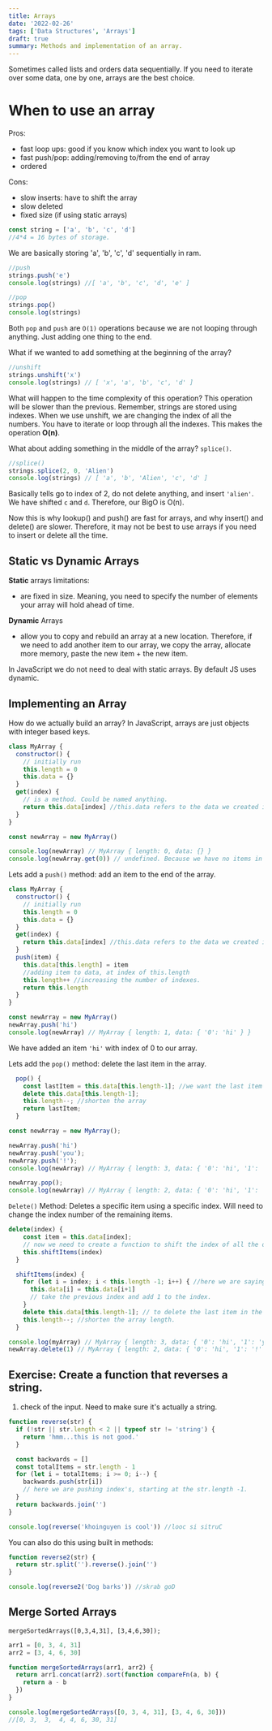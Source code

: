 ```yaml
---
title: Arrays
date: '2022-02-26'
tags: ['Data Structures', 'Arrays']
draft: true
summary: Methods and implementation of an array.
---
```


Sometimes called lists and orders data sequentially. If you need to iterate over some data, one by one, arrays are the best choice.

# When to use an array

Pros:

- fast loop ups: good if you know which index you want to look up
- fast push/pop: adding/removing to/from the end of array
- ordered

Cons:

- slow inserts: have to shift the array
- slow deleted
- fixed size (if using static arrays)

```js
const string = ['a', 'b', 'c', 'd']
//4*4 = 16 bytes of storage.
```

We are basically storing 'a', 'b', 'c', 'd' sequentially in ram.

```js
//push
strings.push('e')
console.log(strings) //[ 'a', 'b', 'c', 'd', 'e' ]

//pop
strings.pop()
console.log(strings)
```

Both `pop` and `push` are `O(1)` operations because we are not looping through anything. Just adding one thing to the end.

What if we wanted to add something at the beginning of the array?

```js
//unshift
strings.unshift('x')
console.log(strings) // [ 'x', 'a', 'b', 'c', 'd' ]
```

What will happen to the time complexity of this operation?
This operation will be slower than the previous. Remember, strings are stored using indexes. When we use unshift, we are changing the index of all the numbers. You have to iterate or loop through all the indexes.
This makes the operation **O(n)**.

What about adding something in the middle of the array? `splice()`.

```js
//splice()
strings.splice(2, 0, 'Alien')
console.log(strings) // [ 'a', 'b', 'Alien', 'c', 'd' ]
```

Basically tells go to index of 2, do not delete anything, and insert `'alien'`. We have shifted `c` and `d`. Therefore, our BigO is O(n).

Now this is why lookup() and push() are fast for arrays, and why insert() and delete() are slower. Therefore, it may not be best to use arrays if you need to insert or delete all the time.

## Static vs Dynamic Arrays

**Static** arrays limitations:

- are fixed in size. Meaning, you need to specify the number of elements your array will hold ahead of time.

**Dynamic** Arrays

- allow you to copy and rebuild an array at a new location. Therefore, if we need to add another item to our array, we copy the array, allocate more memory, paste the new item + the new item.

In JavaScript we do not need to deal with static arrays. By default JS uses dynamic.

## Implementing an Array

How do we actually build an array? In JavaScript, arrays are just objects with integer based keys.

```js
class MyArray {
  constructor() {
    // initially run
    this.length = 0
    this.data = {}
  }
  get(index) {
    // is a method. Could be named anything.
    return this.data[index] //this.data refers to the data we created in the constructor.
  }
}

const newArray = new MyArray()

console.log(newArray) // MyArray { length: 0, data: {} }
console.log(newArray.get(0)) // undefined. Because we have no items in the object.
```

Lets add a `push()` method: add an item to the end of the array.

```js
class MyArray {
  constructor() {
    // initially run
    this.length = 0
    this.data = {}
  }
  get(index) {
    return this.data[index] //this.data refers to the data we created in the constructor.
  }
  push(item) {
    this.data[this.length] = item
    //adding item to data, at index of this.length
    this.length++ //increasing the number of indexes.
    return this.length
  }
}

const newArray = new MyArray()
newArray.push('hi')
console.log(newArray) // MyArray { length: 1, data: { '0': 'hi' } }
```

We have added an item `'hi'` with index of 0 to our array.

Lets add the `pop()` method: delete the last item in the array.

```js
  pop() {
    const lastItem = this.data[this.length-1]; //we want the last item in the data
    delete this.data[this.length-1];
    this.length--; //shorten the array
    return lastItem;
  }

const newArray = new MyArray();

newArray.push('hi')
newArray.push('you');
newArray.push('!');
console.log(newArray) // MyArray { length: 3, data: { '0': 'hi', '1': 'you', '2': '!' } }

newArray.pop();
console.log(newArray) // MyArray { length: 2, data: { '0': 'hi', '1': 'you' } }
```

`Delete()` Method: Deletes a specific item using a specific index. Will need to change the index number of the remaining items.

```js
delete(index) {
    const item = this.data[index];
    // now we need to create a function to shift the index of all the other data types by one.
    this.shiftItems(index)
  }

  shiftItems(index) {
    for (let i = index; i < this.length -1; i++) { //here we are saying, start at the index we start the delete from and iterate through it until the for loop ends.
      this.data[i] = this.data[i+1]
      // take the previous index and add 1 to the index.
    }
    delete this.data[this.length-1]; // to delete the last item in the array.
    this.length--; //shorten the array length.
  }

console.log(myArray) // MyArray { length: 3, data: { '0': 'hi', '1': 'you', '2': '!' } }
newArray.delete(1) // MyArray { length: 2, data: { '0': 'hi', '1': '!' } }

```

## Exercise: Create a function that reverses a string.

1. check of the input. Need to make sure it's actually a string.

```js
function reverse(str) {
  if (!str || str.length < 2 || typeof str != 'string') {
    return 'hmm...this is not good.'
  }

  const backwards = []
  const totalItems = str.length - 1
  for (let i = totalItems; i >= 0; i--) {
    backwards.push(str[i])
    // here we are pushing index's, starting at the str.length -1.
  }
  return backwards.join('')
}

console.log(reverse('khoinguyen is cool')) //looc si sitruC
```

You can also do this using built in methods:

```js
function reverse2(str) {
  return str.split('').reverse().join('')
}

console.log(reverse2('Dog barks')) //skrab goD
```

## Merge Sorted Arrays

`mergeSortedArrays([0,3,4,31], [3,4,6,30]);`

```js
arr1 = [0, 3, 4, 31]
arr2 = [3, 4, 6, 30]

function mergeSortedArrays(arr1, arr2) {
  return arr1.concat(arr2).sort(function compareFn(a, b) {
    return a - b
  })
}

console.log(mergeSortedArrays([0, 3, 4, 31], [3, 4, 6, 30]))
//[0, 3,  3,  4, 4, 6, 30, 31]
```
